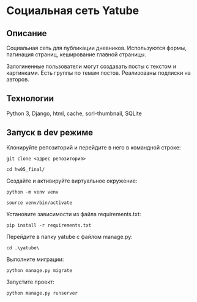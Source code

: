 # Социальная сеть Yatube

## Описание
Социальная сеть для публикации дневников. Используются формы, пагинация страниц, кеширование главной страницы.

Залогиненные пользователи могут создавать посты с текстом и картинками. Есть группы по темам постов. Реализованы подписки на авторов.

## Технологии
Python 3, Django, html, cache, sorl-thumbnail, SQLite

## Запуск в dev режиме
Клонируйте репозиторий и перейдите в него в командной строке:
```
git clone <адрес репозитория>
```
```
cd hw05_final/
```
Cоздайте и активируйте виртуальное окружение:
```
python -m venv venv
```
```
source venv/bin/activate
```
Установите зависимости из файла requirements.txt:
```
pip install -r requirements.txt
```
Перейдите в папку yatube с файлом manage.py:
```
cd .\yatube\
```
Выполните миграции:
```
python manage.py migrate
```
Запустите проект:
```
python manage.py runserver
```

